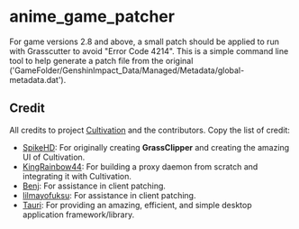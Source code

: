 # anime_game_patcher
For game versions 2.8 and above, a small patch should be applied to run with Grasscutter to avoid "Error Code 4214".
This is a simple command line tool to help generate a patch file from the original ('GameFolder/GenshinImpact_Data/Managed/Metadata/global-metadata.dat').

## Credit
All credits to project [Cultivation](https://github.com/Grasscutters/Cultivation) and the contributors. Copy the list of credit:
- [SpikeHD](https://github.com/SpikeHD): For originally creating **GrassClipper** and creating the amazing UI of Cultivation.
- [KingRainbow44](https://github.com/KingRainbow44): For building a proxy daemon from scratch and integrating it with Cultivation.
- [Benj](https://github.com/4Benj): For assistance in client patching.
- [lilmayofuksu](https://github.com/lilmayofuksu): For assistance in client patching.
- [Tauri](https://tauri.app): For providing an amazing, efficient, and simple desktop application framework/library.
